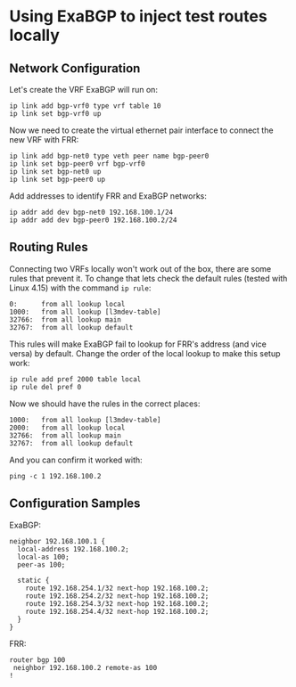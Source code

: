 Using ExaBGP to inject test routes locally
==========================================

Network Configuration
---------------------

Let's create the VRF ExaBGP will run on:

    ip link add bgp-vrf0 type vrf table 10
    ip link set bgp-vrf0 up

Now we need to create the virtual ethernet pair interface to connect the new
VRF with FRR:

    ip link add bgp-net0 type veth peer name bgp-peer0
    ip link set bgp-peer0 vrf bgp-vrf0
    ip link set bgp-net0 up
    ip link set bgp-peer0 up

Add addresses to identify FRR and ExaBGP networks:

    ip addr add dev bgp-net0 192.168.100.1/24
    ip addr add dev bgp-peer0 192.168.100.2/24


Routing Rules
-------------

Connecting two VRFs locally won't work out of the box, there are some rules
that prevent it. To change that lets check the default rules (tested with Linux
4.15) with the command `ip rule`:

    0:      from all lookup local
    1000:   from all lookup [l3mdev-table]
    32766:  from all lookup main
    32767:  from all lookup default

This rules will make ExaBGP fail to lookup for FRR's address (and vice versa)
by default. Change the order of the local lookup to make this setup work:

    ip rule add pref 2000 table local
    ip rule del pref 0

Now we should have the rules in the correct places:

    1000:   from all lookup [l3mdev-table] 
    2000:   from all lookup local 
    32766:  from all lookup main 
    32767:  from all lookup default

And you can confirm it worked with:

    ping -c 1 192.168.100.2


Configuration Samples
---------------------

ExaBGP:

    neighbor 192.168.100.1 {
      local-address 192.168.100.2;
      local-as 100;
      peer-as 100;

      static {
        route 192.168.254.1/32 next-hop 192.168.100.2;
        route 192.168.254.2/32 next-hop 192.168.100.2;
        route 192.168.254.3/32 next-hop 192.168.100.2;
        route 192.168.254.4/32 next-hop 192.168.100.2;
      }
    }


FRR:

    router bgp 100
     neighbor 192.168.100.2 remote-as 100
    !
